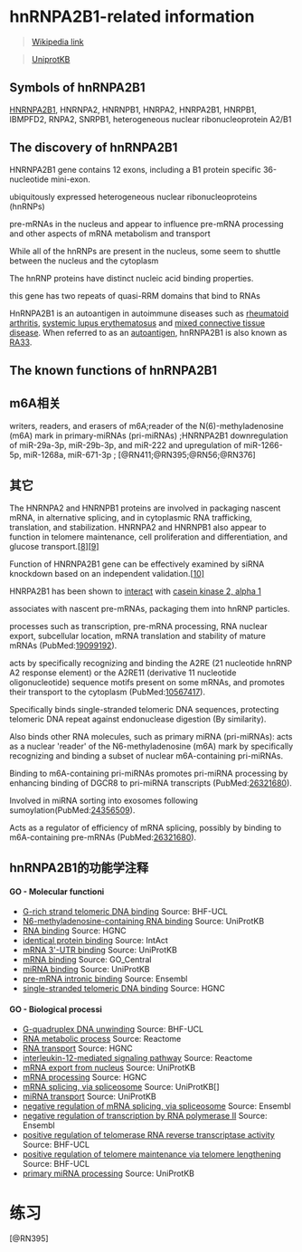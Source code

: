 # hnRNPA2B1-related information
> [Wikipedia link](https://en.wikipedia.org/wiki/HNRNPA2B1)

> [UniprotKB](https://www.uniprot.org/uniprot/P22626)

## Symbols of hnRNPA2B1

[HNRNPA2B1](https://www.genenames.org/cgi-bin/gene_symbol_report?hgnc_id=5033), HNRNPA2, HNRNPB1, HNRPA2, HNRPA2B1, HNRPB1, IBMPFD2, RNPA2, SNRPB1, heterogeneous nuclear ribonucleoprotein A2/B1

## The discovery of hnRNPA2B1

HNRNPA2B1 gene contains 12 exons, including a B1 protein specific 36-nucleotide mini-exon.

ubiquitously expressed heterogeneous nuclear ribonucleoproteins (hnRNPs)

pre-mRNAs in the nucleus and appear to influence pre-mRNA processing and other aspects of mRNA metabolism and transport

While all of the hnRNPs are present in the nucleus, some seem to shuttle between the nucleus and the cytoplasm

The hnRNP proteins have distinct nucleic acid binding properties. 

this gene has two repeats of quasi-RRM domains that bind to RNAs

HnRNPA2B1 is an autoantigen in autoimmune diseases such as [rheumatoid arthritis](https://en.wikipedia.org/wiki/Rheumatoid_arthritis), [systemic lupus erythematosus](https://en.wikipedia.org/wiki/Systemic_lupus_erythematosus) and [mixed connective tissue disease](https://en.wikipedia.org/wiki/Mixed_connective_tissue_disease). When referred to as an [autoantigen](https://en.wikipedia.org/wiki/Autoantigen), hnRNPA2B1 is also known as [RA33](https://en.wikipedia.org/wiki/RA33).

## The known functions of hnRNPA2B1

## m6A相关

writers, readers, and erasers of m6A;reader of the N(6)-methyladenosine (m6A) mark in primary-miRNAs (pri-miRNAs) ;HNRNPA2B1 downregulation of miR-29a-3p, miR-29b-3p, and miR-222 and upregulation of miR-1266-5p, miR-1268a, miR-671-3p ; [@RN411;@RN395;@RN56;@RN376]



## 其它

The HNRNPA2 and HNRNPB1 proteins are involved in packaging nascent mRNA, in alternative splicing, and in cytoplasmic RNA trafficking, translation, and stabilization. HNRNPA2 and HNRNPB1 also appear to function in telomere maintenance, cell proliferation and differentiation, and glucose transport.[[8\]](https://en.wikipedia.org/wiki/HNRNPA2B1#cite_note-8)[[9\]](https://en.wikipedia.org/wiki/HNRNPA2B1#cite_note-9)

Function of HNRNPA2B1 gene can be effectively examined by siRNA knockdown based on an independent validation.[[10\]](https://en.wikipedia.org/wiki/HNRNPA2B1#cite_note-10)

HNRPA2B1 has been shown to [interact](https://en.wikipedia.org/wiki/Protein-protein_interaction) with [casein kinase 2, alpha 1](https://en.wikipedia.org/wiki/Casein_kinase_2,_alpha_1)

associates with nascent pre-mRNAs, packaging them into hnRNP particles.

processes such as transcription, pre-mRNA processing, RNA nuclear export, subcellular location, mRNA translation and stability of mature mRNAs (PubMed:[19099192](https://www.uniprot.org/citations/19099192)).

acts by specifically recognizing and binding the A2RE (21 nucleotide hnRNP A2 response element) or the A2RE11 (derivative 11 nucleotide oligonucleotide) sequence motifs present on some mRNAs, and promotes their transport to the cytoplasm (PubMed:[10567417](https://www.uniprot.org/citations/10567417)). 

Specifically binds single-stranded telomeric DNA sequences, protecting telomeric DNA repeat against endonuclease digestion (By similarity).

Also binds other RNA molecules, such as primary miRNA (pri-miRNAs): acts as a nuclear 'reader' of the N6-methyladenosine (m6A) mark by specifically recognizing and binding a subset of nuclear m6A-containing pri-miRNAs.

Binding to m6A-containing pri-miRNAs promotes pri-miRNA processing by enhancing binding of DGCR8 to pri-miRNA transcripts (PubMed:[26321680](https://www.uniprot.org/citations/26321680)). 

Involved in miRNA sorting into exosomes following sumoylation(PubMed:[24356509](https://www.uniprot.org/citations/24356509)). 

Acts as a regulator of efficiency of mRNA splicing, possibly by binding to m6A-containing pre-mRNAs (PubMed:[26321680](https://www.uniprot.org/citations/26321680)).



## hnRNPA2B1的功能学注释

#### GO - Molecular functioni

- [G-rich strand telomeric DNA binding](https://www.ebi.ac.uk/QuickGO/term/GO:0098505) Source: BHF-UCL
- [N6-methyladenosine-containing RNA binding](https://www.ebi.ac.uk/QuickGO/term/GO:1990247) Source: UniProtKB
- [RNA binding](https://www.ebi.ac.uk/QuickGO/term/GO:0003723) Source: HGNC
- [identical protein binding](https://www.ebi.ac.uk/QuickGO/term/GO:0042802) Source: IntAct
- [mRNA 3'-UTR binding](https://www.ebi.ac.uk/QuickGO/term/GO:0003730) Source: UniProtKB
- [mRNA binding](https://www.ebi.ac.uk/QuickGO/term/GO:0003729) Source: GO_Central
- [miRNA binding](https://www.ebi.ac.uk/QuickGO/term/GO:0035198) Source: UniProtKB
- [pre-mRNA intronic binding](https://www.ebi.ac.uk/QuickGO/term/GO:0097157) Source: Ensembl
- [single-stranded telomeric DNA binding](https://www.ebi.ac.uk/QuickGO/term/GO:0043047) Source: HGNC

#### GO - Biological processi

- [G-quadruplex DNA unwinding](https://www.ebi.ac.uk/QuickGO/term/GO:0044806) Source: BHF-UCL
- [RNA metabolic process](https://www.ebi.ac.uk/QuickGO/term/GO:0016070) Source: Reactome
- [RNA transport](https://www.ebi.ac.uk/QuickGO/term/GO:0050658) Source: HGNC
- [interleukin-12-mediated signaling pathway](https://www.ebi.ac.uk/QuickGO/term/GO:0035722) Source: Reactome
- [mRNA export from nucleus](https://www.ebi.ac.uk/QuickGO/term/GO:0006406) Source: UniProtKB
- [mRNA processing](https://www.ebi.ac.uk/QuickGO/term/GO:0006397) Source: HGNC
- [mRNA splicing, via spliceosome](https://www.ebi.ac.uk/QuickGO/term/GO:0000398) Source: UniProtKB[]
- [miRNA transport](https://www.ebi.ac.uk/QuickGO/term/GO:1990428) Source: UniProtKB
- [negative regulation of mRNA splicing, via spliceosome](https://www.ebi.ac.uk/QuickGO/term/GO:0048025) Source: Ensembl
- [negative regulation of transcription by RNA polymerase II](https://www.ebi.ac.uk/QuickGO/term/GO:0000122) Source: Ensembl
- [positive regulation of telomerase RNA reverse transcriptase activity](https://www.ebi.ac.uk/QuickGO/term/GO:1905663) Source: BHF-UCL
- [positive regulation of telomere maintenance via telomere lengthening](https://www.ebi.ac.uk/QuickGO/term/GO:1904358) Source: BHF-UCL
- [primary miRNA processing](https://www.ebi.ac.uk/QuickGO/term/GO:0031053) Source: UniProtKB





# 练习 

[@RN395]






